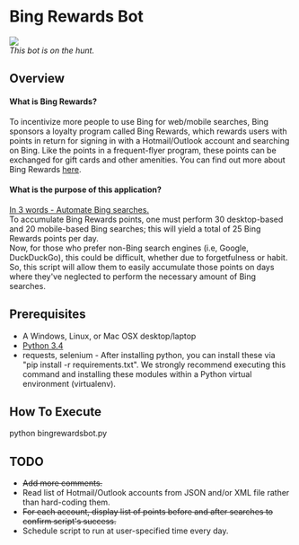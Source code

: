 # Bing Rewards Bot
<img src="http://www.casinoaffiliateprograms.com/blog/wp-content/uploads/2012/04/bingbot.jpg" />
<br><I> This bot is on the hunt. </I>

## Overview
#### What is Bing Rewards?
To incentivize more people to use Bing for web/mobile searches, Bing sponsors a loyalty program called Bing Rewards, which rewards users with points in return for signing in with a Hotmail/Outlook account and searching on Bing. Like the points in a frequent-flyer program, these points can be exchanged for gift cards and other amenities.
You can find out more about Bing Rewards <a href="http://www.bing.com/explore/rewards-g?FORM=MM0AQY&PUBL=GOOGLE&CREA=MM0AQY&ef_id=VX4fUwAAAFCA2Zp7:20150615004155:s">here</a>.

#### What is the purpose of this application?
<u>In 3 words - Automate Bing searches.</u> <br>
To accumulate Bing Rewards points, one must perform 30 desktop-based and 20 mobile-based Bing searches; this will yield a total of 25 Bing Rewards points per day. <br>
Now, for those who prefer non-Bing search engines (i.e, Google, DuckDuckGo), this could be difficult, whether due to forgetfulness or habit. So, this script will allow them to easily accumulate those points on days where they've neglected to perform the necessary amount of Bing searches.

## Prerequisites
* A Windows, Linux, or Mac OSX desktop/laptop
* <a href="https://www.python.org/ftp/python/3.4.3/python-3.4.3.msi">Python 3.4</a>
* requests, selenium - After installing python, you can install these via "pip install -r requirements.txt". We strongly recommend executing this command and installing these modules within a Python virtual environment (virtualenv).

## How To Execute
python bingrewardsbot.py

## TODO
* ~~Add more comments.~~
* Read list of Hotmail/Outlook accounts from JSON and/or XML file rather than hard-coding them.
* ~~For each account, display list of points before and after searches to confirm script's success.~~
* Schedule script to run at user-specified time every day.
